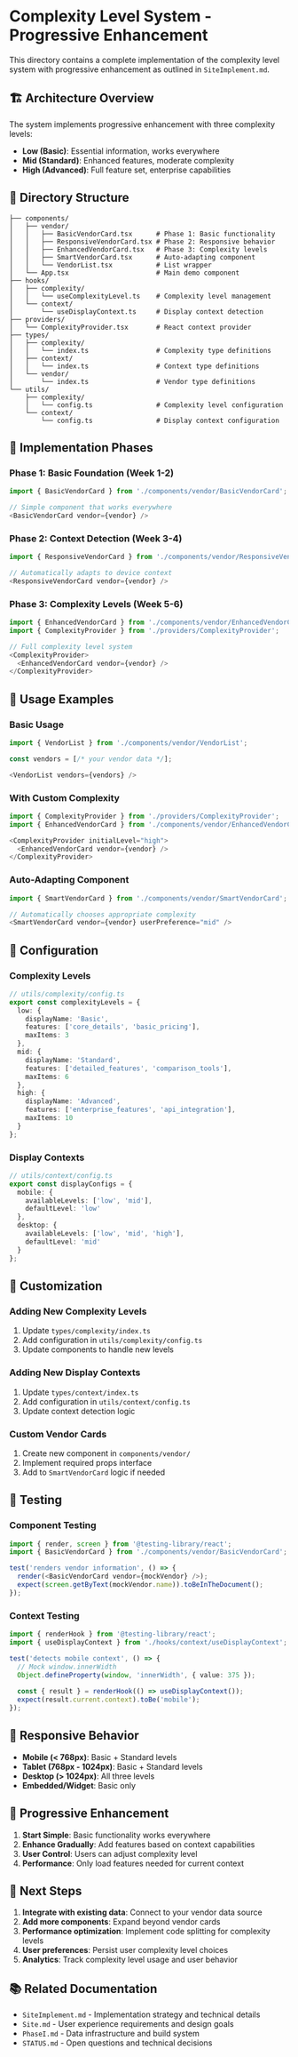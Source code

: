 # Complexity Level System - Progressive Enhancement

This directory contains a complete implementation of the complexity level system with progressive enhancement as outlined in `SiteImplement.md`.

## 🏗️ Architecture Overview

The system implements progressive enhancement with three complexity levels:
- **Low (Basic)**: Essential information, works everywhere
- **Mid (Standard)**: Enhanced features, moderate complexity
- **High (Advanced)**: Full feature set, enterprise capabilities

## 📁 Directory Structure

```
├── components/
│   ├── vendor/
│   │   ├── BasicVendorCard.tsx      # Phase 1: Basic functionality
│   │   ├── ResponsiveVendorCard.tsx # Phase 2: Responsive behavior
│   │   ├── EnhancedVendorCard.tsx   # Phase 3: Complexity levels
│   │   ├── SmartVendorCard.tsx      # Auto-adapting component
│   │   └── VendorList.tsx           # List wrapper
│   └── App.tsx                      # Main demo component
├── hooks/
│   ├── complexity/
│   │   └── useComplexityLevel.ts    # Complexity level management
│   └── context/
│       └── useDisplayContext.ts     # Display context detection
├── providers/
│   └── ComplexityProvider.tsx       # React context provider
├── types/
│   ├── complexity/
│   │   └── index.ts                 # Complexity type definitions
│   ├── context/
│   │   └── index.ts                 # Context type definitions
│   └── vendor/
│       └── index.ts                 # Vendor type definitions
└── utils/
    ├── complexity/
    │   └── config.ts                # Complexity level configuration
    └── context/
        └── config.ts                # Display context configuration
```

## 🚀 Implementation Phases

### Phase 1: Basic Foundation (Week 1-2)
```typescript
import { BasicVendorCard } from './components/vendor/BasicVendorCard';

// Simple component that works everywhere
<BasicVendorCard vendor={vendor} />
```

### Phase 2: Context Detection (Week 3-4)
```typescript
import { ResponsiveVendorCard } from './components/vendor/ResponsiveVendorCard';

// Automatically adapts to device context
<ResponsiveVendorCard vendor={vendor} />
```

### Phase 3: Complexity Levels (Week 5-6)
```typescript
import { EnhancedVendorCard } from './components/vendor/EnhancedVendorCard';
import { ComplexityProvider } from './providers/ComplexityProvider';

// Full complexity level system
<ComplexityProvider>
  <EnhancedVendorCard vendor={vendor} />
</ComplexityProvider>
```

## 🎯 Usage Examples

### Basic Usage
```typescript
import { VendorList } from './components/vendor/VendorList';

const vendors = [/* your vendor data */];

<VendorList vendors={vendors} />
```

### With Custom Complexity
```typescript
import { ComplexityProvider } from './providers/ComplexityProvider';
import { EnhancedVendorCard } from './components/vendor/EnhancedVendorCard';

<ComplexityProvider initialLevel="high">
  <EnhancedVendorCard vendor={vendor} />
</ComplexityProvider>
```

### Auto-Adapting Component
```typescript
import { SmartVendorCard } from './components/vendor/SmartVendorCard';

// Automatically chooses appropriate complexity
<SmartVendorCard vendor={vendor} userPreference="mid" />
```

## 🔧 Configuration

### Complexity Levels
```typescript
// utils/complexity/config.ts
export const complexityLevels = {
  low: {
    displayName: 'Basic',
    features: ['core_details', 'basic_pricing'],
    maxItems: 3
  },
  mid: {
    displayName: 'Standard', 
    features: ['detailed_features', 'comparison_tools'],
    maxItems: 6
  },
  high: {
    displayName: 'Advanced',
    features: ['enterprise_features', 'api_integration'],
    maxItems: 10
  }
};
```

### Display Contexts
```typescript
// utils/context/config.ts
export const displayConfigs = {
  mobile: {
    availableLevels: ['low', 'mid'],
    defaultLevel: 'low'
  },
  desktop: {
    availableLevels: ['low', 'mid', 'high'],
    defaultLevel: 'mid'
  }
};
```

## 🎨 Customization

### Adding New Complexity Levels
1. Update `types/complexity/index.ts`
2. Add configuration in `utils/complexity/config.ts`
3. Update components to handle new levels

### Adding New Display Contexts
1. Update `types/context/index.ts`
2. Add configuration in `utils/context/config.ts`
3. Update context detection logic

### Custom Vendor Cards
1. Create new component in `components/vendor/`
2. Implement required props interface
3. Add to `SmartVendorCard` logic if needed

## 🧪 Testing

### Component Testing
```typescript
import { render, screen } from '@testing-library/react';
import { BasicVendorCard } from './components/vendor/BasicVendorCard';

test('renders vendor information', () => {
  render(<BasicVendorCard vendor={mockVendor} />);
  expect(screen.getByText(mockVendor.name)).toBeInTheDocument();
});
```

### Context Testing
```typescript
import { renderHook } from '@testing-library/react';
import { useDisplayContext } from './hooks/context/useDisplayContext';

test('detects mobile context', () => {
  // Mock window.innerWidth
  Object.defineProperty(window, 'innerWidth', { value: 375 });
  
  const { result } = renderHook(() => useDisplayContext());
  expect(result.current.context).toBe('mobile');
});
```

## 📱 Responsive Behavior

- **Mobile (< 768px)**: Basic + Standard levels
- **Tablet (768px - 1024px)**: Basic + Standard levels  
- **Desktop (> 1024px)**: All three levels
- **Embedded/Widget**: Basic only

## 🔄 Progressive Enhancement

1. **Start Simple**: Basic functionality works everywhere
2. **Enhance Gradually**: Add features based on context capabilities
3. **User Control**: Users can adjust complexity level
4. **Performance**: Only load features needed for current context

## 🚀 Next Steps

1. **Integrate with existing data**: Connect to your vendor data source
2. **Add more components**: Expand beyond vendor cards
3. **Performance optimization**: Implement code splitting for complexity levels
4. **User preferences**: Persist user complexity level choices
5. **Analytics**: Track complexity level usage and user behavior

## 📚 Related Documentation

- `SiteImplement.md` - Implementation strategy and technical details
- `Site.md` - User experience requirements and design goals
- `PhaseI.md` - Data infrastructure and build system
- `STATUS.md` - Open questions and technical decisions

